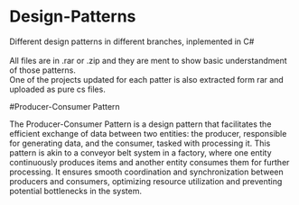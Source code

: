 # Design-Patterns
Different design patterns in different branches, inplemented in C# <br><br>
All files are in .rar or .zip and they are ment to show basic understandment of those patterns. <br>
One of the projects updated for each patter is also extracted form rar and uploaded as pure cs files.

#Producer-Consumer Pattern

The Producer-Consumer Pattern is a design pattern that facilitates the efficient exchange of data between two entities: the producer, responsible for generating data, and the consumer, tasked with processing it. This pattern is akin to a conveyor belt system in a factory, where one entity continuously produces items and another entity consumes them for further processing. It ensures smooth coordination and synchronization between producers and consumers, optimizing resource utilization and preventing potential bottlenecks in the system.
